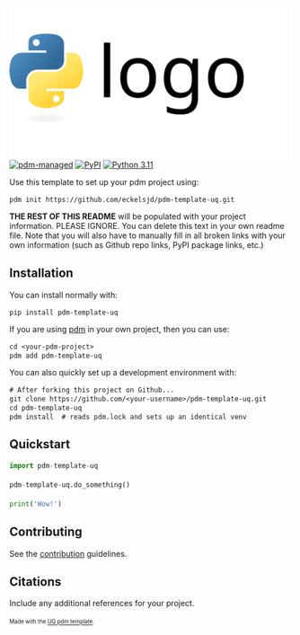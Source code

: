 ![Logo](assets/logo.svg)
[![pdm-managed](https://img.shields.io/badge/pdm-managed-blueviolet)](https://pdm-project.org)
[![PyPI](https://img.shields.io/pypi/v/pdm_template_uq?logo=python&logoColor=%23cccccc)](https://pypi.org/project/pdm_template_uq)
[![Python 3.11](https://img.shields.io/badge/python-3.11+-blue.svg?logo=python&logoColor=cccccc)](https://www.python.org/downloads/)

Use this template to set up your pdm project using:
```shell
pdm init https://github.com/eckelsjd/pdm-template-uq.git
```

**THE REST OF THIS README** will be populated with your project information. PLEASE IGNORE. You can delete
this text in your own readme file. Note that you will also have to manually fill in all broken links with your own
information (such as Github repo links, PyPI package links, etc.)

## Installation
You can install normally with:
```shell
pip install pdm-template-uq
```
If you are using [pdm](https://github.com/pdm-project/pdm) in your own project, then you can use:
```shell
cd <your-pdm-project>
pdm add pdm-template-uq
```
You can also quickly set up a development environment with:
```shell
# After forking this project on Github...
git clone https://github.com/<your-username>/pdm-template-uq.git
cd pdm-template-uq
pdm install  # reads pdm.lock and sets up an identical venv
```

## Quickstart
```python
import pdm-template-uq

pdm-template-uq.do_something()

print('Wow!')
```

## Contributing
See the [contribution](CONTRIBUTING.md) guidelines.

## Citations
Include any additional references for your project.

<sup><sub>Made with the [UQ pdm template](https://github.com/eckelsjd/pdm-template-uq.git).</sub></sup>

